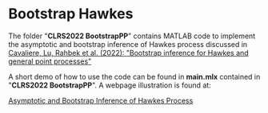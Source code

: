 # Bootstrap Hawkes

The folder "**CLRS2022 BootstrapPP**" contains MATLAB code to implement the asymptotic and bootstrap inference of Hawkes process discussed in 
<a href="https://protect-au.mimecast.com/s/VePMC1WLPxcpMZK08cp0GI9?domain=authors.elsevier.com">Cavaliere, Lu, Rahbek et al. (2022): "Bootstrap inference for Hawkes and general point processes"</a>

A short demo of how to use the code can be found in **main.mlx** contained in "**CLRS2022 BootstrapPP**". A webpage illustration is found at:

<a href="https://sites.google.com/view/luye/clrs-2022-illustration">Asymptotic and Bootstrap Inference of Hawkes Process</a>


